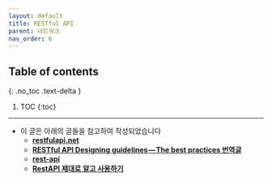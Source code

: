 ```yaml
---
layout: default
title: RESTful API
parent: 네트워크
nav_order: 6
---
```

## Table of contents
{: .no_toc .text-delta }

1. TOC
{:toc}
---

- 이 글은 아래의 글들을 참고하여 작성되었습니다
  - **[restfulapi.net](https://restfulapi.net/)**
  - **[RESTful API Designing guidelines — The best practices 번역글](https://wayhome25.github.io/etc/2017/11/26/restful-api-designing-guidelines/)**
  - **[rest-api](https://hudi.blog/rest-api/)**
  - **[RestAPI 제대로 알고 사용하기](https://meetup.toast.com/posts/92)**